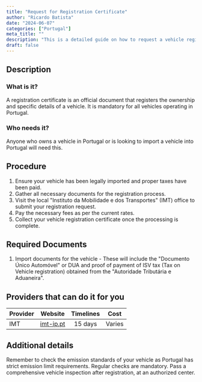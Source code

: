 ```yaml
---
title: "Request for Registration Certificate"
author: "Ricardo Batista"
date: "2024-06-07"
categories: ["Portugal"]
meta_title: ""
description: "This is a detailed guide on how to request a vehicle registration certificate in Portugal"
draft: false
---
```


## Description
### What is it?
A registration certificate is an official document that registers the ownership and specific details of a vehicle. It is mandatory for all vehicles operating in Portugal.
### Who needs it?
Anyone who owns a vehicle in Portugal or is looking to import a vehicle into Portugal will need this.

## Procedure 
1. Ensure your vehicle has been legally imported and proper taxes have been paid. 
2. Gather all necessary documents for the registration process. 
3. Visit the local "Instituto da Mobilidade e dos Transportes" (IMT) office to submit your registration request. 
4. Pay the necessary fees as per the current rates. 
5. Collect your vehicle registration certificate once the processing is complete.

## Required Documents 
1. Import documents for the vehicle - These will include the "Documento Único Automóvel" or DUA and proof of payment of ISV tax (Tax on Vehicle registration) obtained from the "Autoridade Tributária e Aduaneira". 

## Providers that can do it for you

| Provider        |     Website                            |     Timelines    |       Cost       |
| --------------- | -------------------------------------- |  :-------------: | :--------------: |
| IMT             |  [imt-ip.pt](http://www.imt-ip.pt)     |      15 days     |        Varies    |

## Additional details
Remember to check the emission standards of your vehicle as Portugal has strict emission limit requirements. Regular checks are mandatory. Pass a comprehensive vehicle inspection after registration, at an authorized center.
